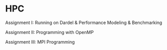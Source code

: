 # HPC
Assignment I: Running on Dardel & Performance Modeling & Benchmarking

Assignment II: Programming with OpenMP

Assignment III: MPI Programming
